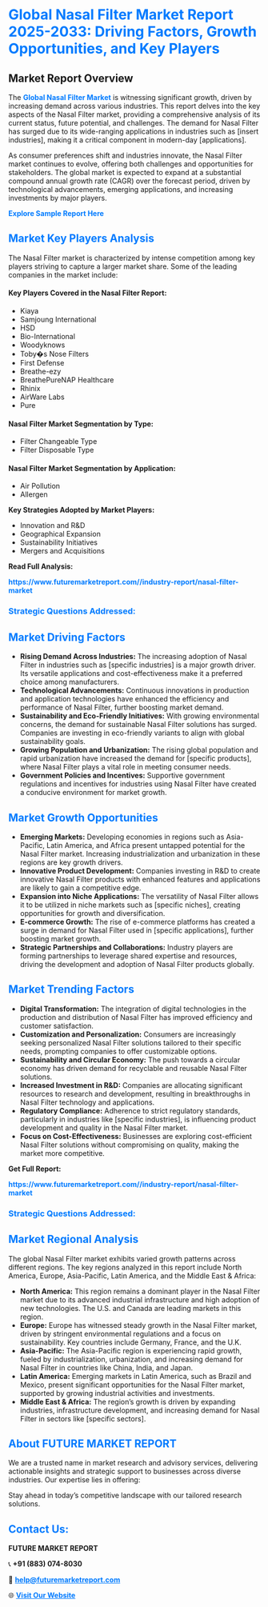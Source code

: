 <h1 style="color: #007BFF;">Global Nasal Filter Market Report 2025-2033: Driving Factors, Growth Opportunities, and Key Players</h1>

<section id="overview">
<h2>Market Report Overview</h2>
<p>The <a href="https://www.futuremarketreport.com//industry-report/nasal-filter-market" style="color: #007BFF; text-decoration: none;"><strong>Global Nasal Filter Market</strong></a> is witnessing significant growth, driven by increasing demand across various industries. This report delves into the key aspects of the Nasal Filter market, providing a comprehensive analysis of its current status, future potential, and challenges. The demand for Nasal Filter has surged due to its wide-ranging applications in industries such as [insert industries], making it a critical component in modern-day [applications].</p>
<p>As consumer preferences shift and industries innovate, the Nasal Filter market continues to evolve, offering both challenges and opportunities for stakeholders. The global market is expected to expand at a substantial compound annual growth rate (CAGR) over the forecast period, driven by technological advancements, emerging applications, and increasing investments by major players.</p>
</section>

<section id="overview">
<p><a href="https://www.futuremarketreport.com//request-sample/reportId=61144" style="color: #007BFF; text-decoration: none;"><strong>Explore Sample Report Here</strong></a></p>
</section>

<section id="key-players">
<h2 style="color: #007BFF;">Market Key Players Analysis</h2>
<p>The Nasal Filter market is characterized by intense competition among key players striving to capture a larger market share. Some of the leading companies in the market include:</p>
<h4>Key Players Covered in the Nasal Filter Report:</h4>
<ul><li>Kiaya</li><li>Samjoung International</li><li>HSD</li><li>Bio-International</li><li>Woodyknows</li><li>Toby�s Nose Filters</li><li>First Defense</li><li>Breathe-ezy</li><li>BreathePureNAP Healthcare</li><li>Rhinix</li><li>AirWare Labs</li><li>Pure</li></ul>
<h4>Nasal Filter Market Segmentation by Type:</h4>
<ul><li>Filter Changeable Type</li><li>Filter Disposable Type</li></ul>

<h4>Nasal Filter Market Segmentation by Application:</h4>
<ul><li>Air Pollution</li><li>Allergen</li></ul>
<p><strong>Key Strategies Adopted by Market Players:</strong></p>
<ul>
<li>Innovation and R&D</li>
<li>Geographical Expansion</li>
<li>Sustainability Initiatives</li>
<li>Mergers and Acquisitions</li>
</ul>
</section>

<section>
<p><strong>Read Full Analysis: </strong></p><a href="https://www.futuremarketreport.com//industry-report/nasal-filter-market" style="color: #007BFF; text-decoration: none;"><strong>https://www.futuremarketreport.com//industry-report/nasal-filter-market</strong></a>
<h3 style="color: #007BFF;">Strategic Questions Addressed:</h3>
</section>

<section id="driving-factors">
<h2 style="color: #007BFF;">Market Driving Factors</h2>
<ul>
<li><strong>Rising Demand Across Industries:</strong> The increasing adoption of Nasal Filter in industries such as [specific industries] is a major growth driver. Its versatile applications and cost-effectiveness make it a preferred choice among manufacturers.</li>
<li><strong>Technological Advancements:</strong> Continuous innovations in production and application technologies have enhanced the efficiency and performance of Nasal Filter, further boosting market demand.</li>
<li><strong>Sustainability and Eco-Friendly Initiatives:</strong> With growing environmental concerns, the demand for sustainable Nasal Filter solutions has surged. Companies are investing in eco-friendly variants to align with global sustainability goals.</li>
<li><strong>Growing Population and Urbanization:</strong> The rising global population and rapid urbanization have increased the demand for [specific products], where Nasal Filter plays a vital role in meeting consumer needs.</li>
<li><strong>Government Policies and Incentives:</strong> Supportive government regulations and incentives for industries using Nasal Filter have created a conducive environment for market growth.</li>
</ul>
</section>

<section id="growth-opportunities">
<h2 style="color: #007BFF;">Market Growth Opportunities</h2>
<ul>
<li><strong>Emerging Markets:</strong> Developing economies in regions such as Asia-Pacific, Latin America, and Africa present untapped potential for the Nasal Filter market. Increasing industrialization and urbanization in these regions are key growth drivers.</li>
<li><strong>Innovative Product Development:</strong> Companies investing in R&D to create innovative Nasal Filter products with enhanced features and applications are likely to gain a competitive edge.</li>
<li><strong>Expansion into Niche Applications:</strong> The versatility of Nasal Filter allows it to be utilized in niche markets such as [specific niches], creating opportunities for growth and diversification.</li>
<li><strong>E-commerce Growth:</strong> The rise of e-commerce platforms has created a surge in demand for Nasal Filter used in [specific applications], further boosting market growth.</li>
<li><strong>Strategic Partnerships and Collaborations:</strong> Industry players are forming partnerships to leverage shared expertise and resources, driving the development and adoption of Nasal Filter products globally.</li>
</ul>
</section>

<section id="trending-factors">
<h2 style="color: #007BFF;">Market Trending Factors</h2>
<ul>
<li><strong>Digital Transformation:</strong> The integration of digital technologies in the production and distribution of Nasal Filter has improved efficiency and customer satisfaction.</li>
<li><strong>Customization and Personalization:</strong> Consumers are increasingly seeking personalized Nasal Filter solutions tailored to their specific needs, prompting companies to offer customizable options.</li>
<li><strong>Sustainability and Circular Economy:</strong> The push towards a circular economy has driven demand for recyclable and reusable Nasal Filter solutions.</li>
<li><strong>Increased Investment in R&D:</strong> Companies are allocating significant resources to research and development, resulting in breakthroughs in Nasal Filter technology and applications.</li>
<li><strong>Regulatory Compliance:</strong> Adherence to strict regulatory standards, particularly in industries like [specific industries], is influencing product development and quality in the Nasal Filter market.</li>
<li><strong>Focus on Cost-Effectiveness:</strong> Businesses are exploring cost-efficient Nasal Filter solutions without compromising on quality, making the market more competitive.</li>
</ul>
</section>

<section>
<p><strong>Get Full Report: </strong></p><a href="https://www.futuremarketreport.com//industry-report/nasal-filter-market" style="color: #007BFF; text-decoration: none;"><strong>https://www.futuremarketreport.com//industry-report/nasal-filter-market</strong></a>
<h3 style="color: #007BFF;">Strategic Questions Addressed:</h3>
</section>


<section id="regional-analysis">
<h2 style="color: #007BFF;">Market Regional Analysis</h2>
<p>The global Nasal Filter market exhibits varied growth patterns across different regions. The key regions analyzed in this report include North America, Europe, Asia-Pacific, Latin America, and the Middle East & Africa:</p>
<ul>
<li><strong>North America:</strong> This region remains a dominant player in the Nasal Filter market due to its advanced industrial infrastructure and high adoption of new technologies. The U.S. and Canada are leading markets in this region.</li>
<li><strong>Europe:</strong> Europe has witnessed steady growth in the Nasal Filter market, driven by stringent environmental regulations and a focus on sustainability. Key countries include Germany, France, and the U.K.</li>
<li><strong>Asia-Pacific:</strong> The Asia-Pacific region is experiencing rapid growth, fueled by industrialization, urbanization, and increasing demand for Nasal Filter in countries like China, India, and Japan.</li>
<li><strong>Latin America:</strong> Emerging markets in Latin America, such as Brazil and Mexico, present significant opportunities for the Nasal Filter market, supported by growing industrial activities and investments.</li>
<li><strong>Middle East & Africa:</strong> The region’s growth is driven by expanding industries, infrastructure development, and increasing demand for Nasal Filter in sectors like [specific sectors].</li>
</ul>
</section>

<footer>
<h2 style="color: #007BFF;">About FUTURE MARKET REPORT</h2>
<p>We are a trusted name in market research and advisory services, delivering actionable insights and strategic support to businesses across diverse industries. Our expertise lies in offering:</p>

<p>Stay ahead in today’s competitive landscape with our tailored research solutions.</p>

<h2 style="color: #007BFF;">Contact Us:</h2>
<p><strong>FUTURE MARKET REPORT</strong></p>
<p>📞 <strong>+91 (883) 074-8030</strong></p>
<p>📧 <strong><a href="mailto:help@futuremarketreport.com" style="color: #007BFF;">help@futuremarketreport.com</a></strong></p>
<p>🌐 <strong><a href="https://www.futuremarketreport.com/" style="color: #007BFF;">Visit Our Website</a></strong></p>
</footer>